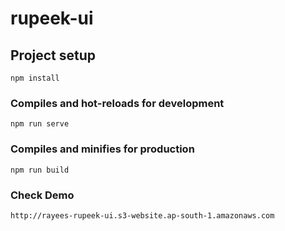 # rupeek-ui

## Project setup
```
npm install
```

### Compiles and hot-reloads for development
```
npm run serve
```

### Compiles and minifies for production
```
npm run build
```


### Check Demo
```
http://rayees-rupeek-ui.s3-website.ap-south-1.amazonaws.com
```

